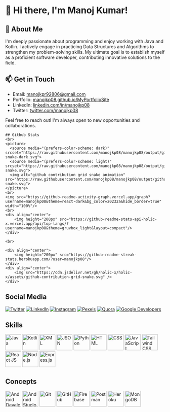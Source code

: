 # 🙏 Hi there, I'm Manoj Kumar!

## 🌱 About Me

I'm deeply passionate about programming and enjoy working with Java and Kotlin. I actively engage in practicing Data Structures and Algorithms to strengthen my problem-solving skills. My ultimate goal is to establish myself as a proficient software developer, contributing innovative solutions to the field.

## 📫 Get in Touch

- Email: manojkpr92806@gmail.com
- Portfolio: [manojkp08.github.io/MyPortfolioSite](https://manojkp08.github.io/MyPortfolioSite)
- LinkedIn: [linkedin.com/in/manojkp08](https://www.linkedin.com/in/manojkp08/)
- Twitter: [twitter.com/manojkp08](https://twitter.com/manojkp08)

Feel free to reach out! I'm always open to new opportunities and collaborations.

```
## Github Stats
<br>
<picture>
  <source media="(prefers-color-scheme: dark)" srcset="https://raw.githubusercontent.com/manojkp08/manojkp08/output/github-snake-dark.svg">
  <source media="(prefers-color-scheme: light)" srcset="https://raw.githubusercontent.com/manojkp08/manojkp08/output/github-snake.svg">
  <img alt="github contribution grid snake animation" src="https://raw.githubusercontent.com/manojkp08/manojkp08/output/github-snake.svg">
</picture>
<br>
<img src="https://github-readme-activity-graph.vercel.app/graph?username=manojkp08&theme=react-dark&bg_color=20232a&hide_border=true" width="100%"/>
<br>
<div align="center">
    <img height="200px" src="https://github-readme-stats-api-holic-x.vercel.app/api/top-langs/?username=manojkp08&theme=gruvbox_light&layout=compact"/>
</div>

<br>

<div align="center">
    <img height="200px" src="https://github-readme-streak-stats.herokuapp.com/?user=manojkp08"/>
</div>
<div align="center">
	<img src="https://cdn.jsdelivr.net/gh/holic-x/holic-x/assets/github-contribution-grid-snake.svg" />
</div>
```

## Social Media

[![Twitter](https://img.shields.io/badge/-Twitter-1DA1F2?style=flat&logo=twitter&logoColor=white)](https://twitter.com/manojk58)
[![LinkedIn](https://img.shields.io/badge/-LinkedIn-0077B5?style=flat&logo=linkedin&logoColor=white)](https://www.linkedin.com/in/thisismanoj)
[![Instagram](https://img.shields.io/badge/-Instagram-E4405F?style=flat&logo=instagram&logoColor=white)](https://www.instagram.com/manojkumar04._)
[![Pexels](https://img.shields.io/badge/-Pexels-05A081?style=flat&logo=pexels&logoColor=white)](https://www.pexels.com/@manoj-kumar-pradhan-554382332/)
[![Quora](https://img.shields.io/badge/-Quora-B92B27?style=flat&logo=quora&logoColor=white)](https://www.quora.com/profile/Manoj-Kumar-57695)
[![Google Developers](https://img.shields.io/badge/-Google%20Developers-4285F4?style=flat&logo=google&logoColor=white)](https://developers.google.com/your_google_developers_profile)

## Skills

<div>
  <img src="https://cdn.icon-icons.com/icons2/2415/PNG/512/java_original_wordmark_logo_icon_146459.png" alt="Java" width="50" height="50" />
  <img src="https://cdn.icon-icons.com/icons2/2107/PNG/512/file_type_kotlin_icon_130487.png" alt="Kotlin" width="50" height="50" />
  <img src="https://img.icons8.com/?size=512&id=GIchiTBRmoJm&format=png" alt="XML" width="50" height="50" />
  <img src="https://cdn.icon-icons.com/icons2/2790/PNG/512/json_filetype_icon_177531.png" alt="JSON" width="50" height="50" />
  <img src="https://cdn.icon-icons.com/icons2/2699/PNG/512/python_logo_icon_168886.png" alt="Python" width="50" height="50" />
  <img src="https://img.icons8.com/?size=512&id=20909&format=png" alt="HTML" width="50" height="50" />
  <img src="https://img.icons8.com/?size=512&id=21278&format=png" alt="CSS" width="50" height="50" />
  <img src="https://img.icons8.com/?size=512&id=108784&format=png" alt="JavaScript" width="50" height="50" />
  <img src="https://img.icons8.com/?size=512&id=CIAZz2CYc6Kc&format=png" alt="Tailwind CSS" width="50" height="50" />
  <img src="https://img.icons8.com/?size=512&id=wPohyHO_qO1a&format=png" alt="React JS" width="50" height="50" />
  <img src="https://img.icons8.com/?size=512&id=hsPbhkOH4FMe&format=png" alt="Node.js" width="50" height="50" />
  <img src="https://img.icons8.com/?size=512&id=9Gfx4Dfxl0JK&format=png" alt="Express.js" width="50" height="50" />
</div>


## Concepts

<div>
  <img src="https://img.icons8.com/?size=512&id=P2AnGyiJxMpp&format=png" alt="Android Development" width="50" height="50" />
  <img src="https://img.icons8.com/?size=512&id=1LAX3PYMg2iA&format=png" alt="Android Studio" width="50" height="50" />
  <img src="https://img.icons8.com/?size=512&id=20906&format=png" alt="Git" width="50" height="50" />
  <img src="https://img.icons8.com/?size=512&id=iEBcQcM9rnZ9&format=png" alt="GitHub" width="50" height="50" />
  <img src="https://img.icons8.com/?size=512&id=62452&format=png" alt="Firebase" width="50" height="50" />
  <img src="https://img.icons8.com/?size=512&id=QEQQKirln6Tf&format=png" alt="Postman" width="50" height="50" />
  <img src="https://img.icons8.com/?size=512&id=31085&format=png" alt="Heroku" width="50" height="50" />
  <img src="https://img.icons8.com/?size=512&id=tBBf3P8HL0vR&format=png" alt="MongoDB" width="50" height="50" />
</div>


<!---
manojkpr08/manojkpr08 is a ✨ special ✨ repository because its `README.md` (this file) appears on your GitHub profile.
You can click the Preview link to take a look at your changes.
--->
